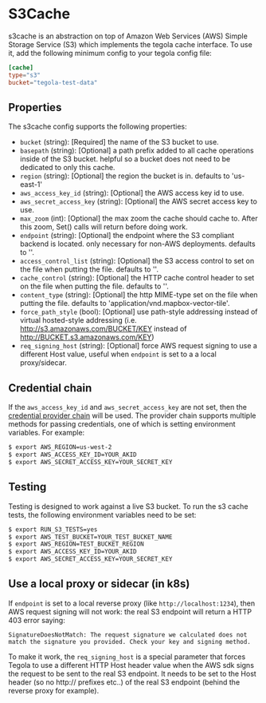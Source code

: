# S3Cache

s3cache is an abstraction on top of Amazon Web Services (AWS) Simple Storage Service (S3) which implements the tegola cache interface. To use it, add the following minimum config to your tegola config file:

```toml
[cache]
type="s3"
bucket="tegola-test-data"
```

## Properties
The s3cache config supports the following properties:

- `bucket` (string): [Required] the name of the S3 bucket to use.
- `basepath` (string): [Optional] a path prefix added to all cache operations inside of the S3 bucket. helpful so a bucket does not need to be dedicated to only this cache.
- `region` (string): [Optional] the region the bucket is in. defaults to 'us-east-1'
- `aws_access_key_id` (string): [Optional] the AWS access key id to use.
- `aws_secret_access_key` (string): [Optional] the AWS secret access key to use.
- `max_zoom` (int): [Optional] the max zoom the cache should cache to. After this zoom, Set() calls will return before doing work.
- `endpoint` (string): [Optional] the endpoint where the S3 compliant backend is located. only necessary for non-AWS deployments. defaults to ''.
- `access_control_list` (string): [Optional] the S3 access control to set on the file when putting the file. defaults to ''.
- `cache_control` (string): [Optional] the HTTP cache control header to set on the file when putting the file. defaults to ''.
- `content_type` (string): [Optional] the http MIME-type set on the file when putting the file. defaults to 'application/vnd.mapbox-vector-tile'.
- `force_path_style` (bool): [Optional] use path-style addressing instead of virtual hosted-style addressing (i.e. http://s3.amazonaws.com/BUCKET/KEY instead of http://BUCKET.s3.amazonaws.com/KEY)
- `req_signing_host` (string): [Optional] force AWS request signing to use a different Host value, useful when `endpoint` is set to a a local proxy/sidecar.

## Credential chain
If the `aws_access_key_id` and `aws_secret_access_key` are not set, then the [credential provider chain](http://docs.aws.amazon.com/sdk-for-go/v1/developer-guide/configuring-sdk.html) will be used. The provider chain supports multiple methods for passing credentials, one of which is setting environment variables. For example:

```bash
$ export AWS_REGION=us-west-2
$ export AWS_ACCESS_KEY_ID=YOUR_AKID
$ export AWS_SECRET_ACCESS_KEY=YOUR_SECRET_KEY
```

## Testing
Testing is designed to work against a live S3 bucket. To run the s3 cache tests, the following environment variables need to be set:

```bash
$ export RUN_S3_TESTS=yes
$ export AWS_TEST_BUCKET=YOUR_TEST_BUCKET_NAME
$ export AWS_REGION=TEST_BUCKET_REGION
$ export AWS_ACCESS_KEY_ID=YOUR_AKID
$ export AWS_SECRET_ACCESS_KEY=YOUR_SECRET_KEY
```

## Use a local proxy or sidecar (in k8s)
If `endpoint` is set to a local reverse proxy (like `http://localhost:1234`), then AWS request signing will not work: the real S3 endpoint will return a HTTP 403 error saying:

```
SignatureDoesNotMatch: The request signature we calculated does not match the signature you provided. Check your key and signing method.
```

To make it work, the `req_signing_host` is a special parameter that forces Tegola to use a different HTTP Host header value when the AWS sdk signs the request to be sent to the real S3 endpoint. It needs to be set to the Host header (so no http:// prefixes etc..) of the real S3 endpoint (behind the reverse proxy for example).
